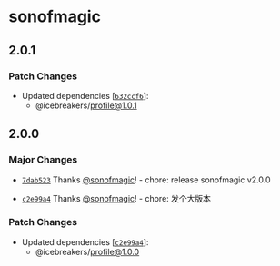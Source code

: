 # sonofmagic

## 2.0.1

### Patch Changes

- Updated dependencies [[`632ccf6`](https://github.com/sonofmagic/sonofmagic/commit/632ccf64657b750742b722ba540556bc63f957c1)]:
  - @icebreakers/profile@1.0.1

## 2.0.0

### Major Changes

- [`7dab523`](https://github.com/sonofmagic/sonofmagic/commit/7dab52389e294e836ac086b46214e096dfaebeb3) Thanks [@sonofmagic](https://github.com/sonofmagic)! - chore: release sonofmagic v2.0.0

- [`c2e99a4`](https://github.com/sonofmagic/sonofmagic/commit/c2e99a433cf8a5012f1680e0c0e2333f938f9833) Thanks [@sonofmagic](https://github.com/sonofmagic)! - chore: 发个大版本

### Patch Changes

- Updated dependencies [[`c2e99a4`](https://github.com/sonofmagic/sonofmagic/commit/c2e99a433cf8a5012f1680e0c0e2333f938f9833)]:
  - @icebreakers/profile@1.0.0
